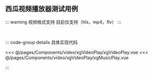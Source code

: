 ## 西瓜视频播放器测试用例

<script setup>
import xgVideoPlay from "./xgVideoPlay.vue"
import xgMusicPlay from "./xgMusicPlay.vue"
</script>

<client-only>

<xgVideoPlay/>

<xgMusicPlay/>

</client-only>

::: warning 视频格式支持
 目前仅支持（hls，mp4，flv）
:::

<br/>

::: code-group  details 具体实现代码

<<< @/pages/Components/video/xgVideoPlay/xgVideoPlay.vue
<<< @/pages/Components/video/xgVideoPlay/xgMusicPlay.vue

:::
<br/>




